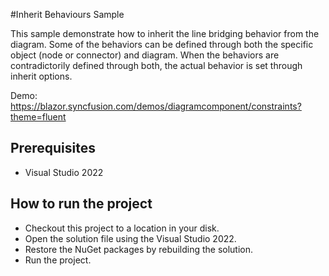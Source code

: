 #Inherit Behaviours Sample

This sample demonstrate how to inherit the line bridging behavior from the diagram. Some of the behaviors can be defined through both the specific object (node or connector) and diagram. When the behaviors are contradictorily defined through both, the actual behavior is set through inherit options.


Demo:
https://blazor.syncfusion.com/demos/diagramcomponent/constraints?theme=fluent

## Prerequisites

* Visual Studio 2022

## How to run the project

* Checkout this project to a location in your disk.
* Open the solution file using the Visual Studio 2022.
* Restore the NuGet packages by rebuilding the solution.
* Run the project.
